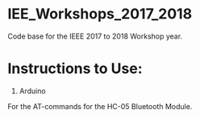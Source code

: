 # IEE_Workshops_2017_2018

Code base for the IEEE 2017 to 2018 Workshop year.

# Instructions to Use:

1. Arduino

For the AT-commands for the HC-05 Bluetooth Module. 